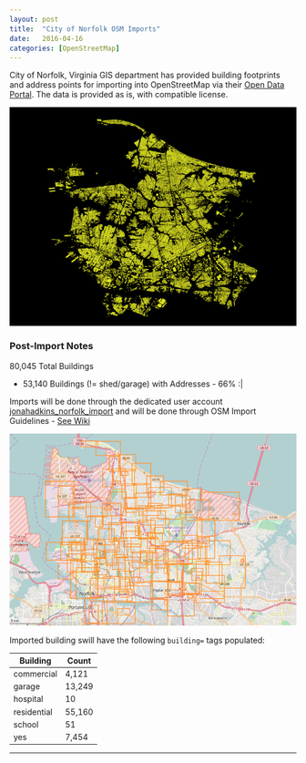 ```yaml
---
layout: post
title:  "City of Norfolk OSM Imports"
date:   2016-04-16
categories: [OpenStreetMap]
---
```


City of Norfolk, Virginia GIS department has provided building footprints and address points for importing into OpenStreetMap via their [Open Data Portal](http://data.orf.opendata.arcgis.com/). The data is provided as is, with compatible license.

![](https://raw.githubusercontent.com/jonahadkins/norfolk-OSM-imports/master/norfolk_qgis.png)


### Post-Import Notes  

80,045 Total Buildings  
* 53,140 Buildings (!= shed/garage) with Addresses - 66%  :|  

Imports will be done through the dedicated user account [jonahadkins_norfolk_import](https://www.openstreetmap.org/user/jonahadkins_norfolk_imports) and will be done through OSM Import Guidelines - [See Wiki](https://wiki.openstreetmap.org/wiki/City_of_Norfolk)  

![](https://raw.githubusercontent.com/jonahadkins/norfolk-OSM-imports/master/post-orf.png)  

Imported building swill have the following `building=` tags populated:  

| Building  |   Count |
| ------------- | ------------- |
| commercial  | 4,121  |
| garage  | 13,249  |
| hospital  | 10  |
| residential  | 55,160  |
| school  | 51  |
| yes  | 7,454  |

---
